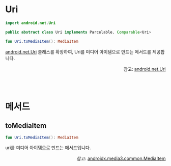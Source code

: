 # Uri

```kotlin
import android.net.Uri
```
```java
public abstract class Uri implements Parcelable, Comparable<Uri>
```
```kotlin
fun Uri.toMediaItem(): MediaItem
```
[android.net.Uri](https://developer.android.com/reference/android/net/Uri) 클래스를 확장하여, Uri를 미디어 아이템으로 만드는 메서드를 제공합니다. 

<div align="right">
참고: <a href="https://developer.android.com/reference/android/net/Uri">android.net.Uri</a>
</div>

<br><br>
# 메서드

## toMediaItem
```kotlin
fun Uri.toMediaItem(): MediaItem
```

uri를 미디어 아이템으로 만드는 메서드입니다.

<div align="right">
참고: <a href="https://developer.android.com/reference/androidx/media3/common/MediaItem">androidx.media3.common.MediaItem</a>
</div>
